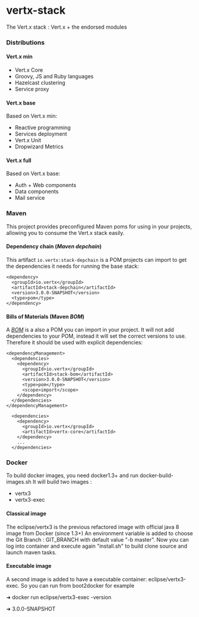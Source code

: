 vertx-stack
========

The Vert.x stack : Vert.x + the endorsed modules

### Distributions

#### Vert.x min

- Vert.x Core
- Groovy, JS and Ruby languages
- Hazelcast clustering
- Service proxy

#### Vert.x base

Based on Vert.x min:

- Reactive programming
- Services deployment
- Vert.x Unit
- Dropwizard Metrics

#### Vert.x full

Based on Vert.x base:

- Auth + Web components
- Data components
- Mail service

### Maven

This project provides preconfigured Maven poms for using in your projects, allowing you to consume the Vert.x stack
easily.

#### Dependency chain (_Maven depchain_)

This artifact `io.vertx:stack-depchain` is a POM projects can import to get the dependencies it needs for running
the base stack:

~~~~
<dependency>
  <groupId>io.vertx</groupId>
  <artifactId>stack-depchain</artifactId>
  <version>3.0.0-SNAPSHOT</version>
  <type>pom</type>
</dependency>
~~~~

#### Bills of Materials (Maven _BOM_)

A [_BOM_](http://maven.apache.org/guides/introduction/introduction-to-dependency-mechanism.html) is a also a POM you
can import in your project. It will not add dependencies to your POM, instead it will set the correct versions to use.
Therefore it should be used with explicit dependencies:

~~~~
<dependencyManagement>
  <dependencies>
    <dependency>
      <groupId>io.vertx</groupId>
      <artifactId>stack-bom</artifactId>
      <version>3.0.0-SNAPSHOT</version>
      <type>pom</type>
      <scope>import</scope>
    </dependency>
  </dependencies>
</dependencyManagement>

  <dependencies>
    <dependency>
      <groupId>io.vertx</groupId>
      <artifactId>vertx-core</artifactId>
    </dependency>
    ...
  </dependencies>
~~~~

### Docker

To build docker images, you need docker1.3+ and run docker-build-images.sh
It will build two images :
- vertx3
- vertx3-exec

#### Classical image

The eclipse/vertx3 is the previous refactored image with official java 8 image from Docker (since 1.3+)
An environment variable is added to choose the Git Branch : GIT_BRANCH with default value "-b master".
Now you can log into container and execute again "install.sh" to build clone source and launch maven tasks. 

#### Executable image

A second image is added to have a executable container: eclipse/vertx3-exec.
So you can run from boot2docker for example

➜  docker run eclipse/vertx3-exec -version

➜  3.0.0-SNAPSHOT



